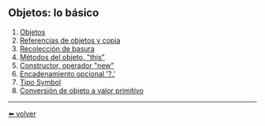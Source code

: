 ## Objetos: lo básico

1. [Objetos]()
2. [Referencias de objetos y copia]()
3. [Recolección de basura]()
4. [Métodos del objeto, "this"]()
5. [Constructor, operador "new"]()
6. [Encadenamiento opcional '?.']()
7. [Tipo Symbol]()
8. [Conversión de objeto a valor primitivo]()

---
[⬅️ volver](https://github.com/VictorHugoAguilar/javascript-interview-questions-explained/blob/main/theory/readme.md)
